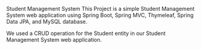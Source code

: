 Student Management System
This Project is a simple Student Management System web application using Spring Boot, Spring MVC, Thymeleaf, Spring Data JPA, and MySQL database.

We used a CRUD operation for the Student entity in our Student Management System web application.
